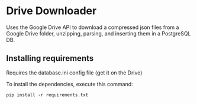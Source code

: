 # Drive Downloader

Uses the Google Drive API to download a compressed json files from a Google Drive folder, unzipping, parsing, and inserting them in a PostgreSQL DB.

## Installing requirements

Requires the database.ini config file (get it on the Drive)

To install the dependencies, execute this command:

```
pip install -r requirements.txt
```
